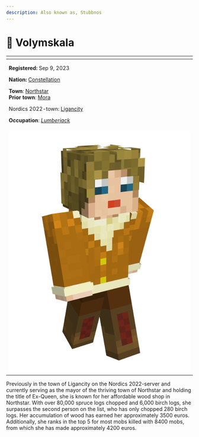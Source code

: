 ```yaml
---
description: Also known as, Stubbnos
---
```


# 👤 Volymskala

<table data-view="cards"><thead><tr><th></th></tr></thead><tbody><tr><td><p><strong>Registered:</strong> Sep 9, 2023</p><p><strong>Nation:</strong> <a href="../nations/present-nations/constellation.md">Constellation</a></p><p><strong>Town</strong>: <a href="../towns/sweden-region/northstar/">Northstar</a><br><strong>Prior town</strong>: <a href="../towns/sweden-region/mora.md">Mora</a></p><p>Nordics 2022-town: <a href="../../../misc/the-2022-nordics-server/ligancity.md">Ligancity</a></p><p><strong>Occupation</strong>: <a href="../../../additional-guides-and-commands/others/occupations/resource-gatherers.md"><em>Lumberjack</em></a></p></td></tr><tr><td><img src="../../../.gitbook/assets/Volymskala-skin.png" alt=""></td></tr></tbody></table>

Previously in the town of Ligancity on the Nordics 2022-server and currently serving as the mayor of the thriving town of Northstar and holding the title of Ex-Queen, she is known for her affordable wood shop in Northstar. With over 80,000 spruce logs chopped and 6,000 birch logs, she surpasses the second person on the list, who has only chopped 280 birch logs. Her accumulation of wood has earned her approximately 3500 euros. Additionally, she ranks in the top 5 for most mobs killed with 8400 mobs, from which she has made approximately 4200 euros.
